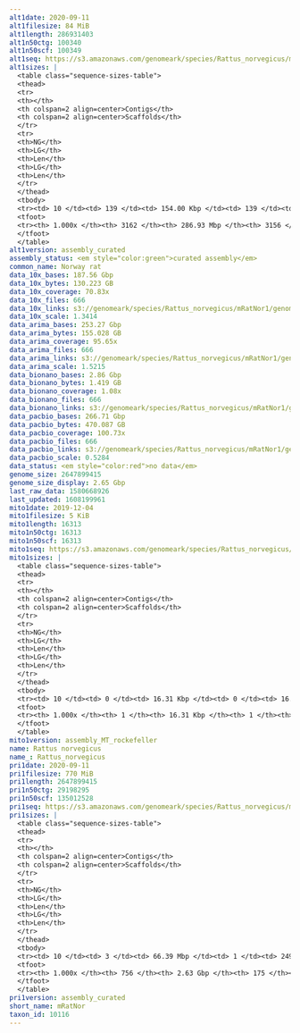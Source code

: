```yaml
---
alt1date: 2020-09-11
alt1filesize: 84 MiB
alt1length: 286931403
alt1n50ctg: 100340
alt1n50scf: 100349
alt1seq: https://s3.amazonaws.com/genomeark/species/Rattus_norvegicus/mRatNor1/assembly_curated/mRatNor1.alt.cur.20200911.fasta.gz
alt1sizes: |
  <table class="sequence-sizes-table">
  <thead>
  <tr>
  <th></th>
  <th colspan=2 align=center>Contigs</th>
  <th colspan=2 align=center>Scaffolds</th>
  </tr>
  <tr>
  <th>NG</th>
  <th>LG</th>
  <th>Len</th>
  <th>LG</th>
  <th>Len</th>
  </tr>
  </thead>
  <tbody>
  <tr><td> 10 </td><td> 139 </td><td> 154.00 Kbp </td><td> 139 </td><td> 154.00 Kbp </td></tr>  <tr><td> 20 </td><td> 347 </td><td> 127.76 Kbp </td><td> 347 </td><td> 127.81 Kbp </td></tr>  <tr><td> 30 </td><td> 584 </td><td> 116.36 Kbp </td><td> 583 </td><td> 116.47 Kbp </td></tr>  <tr><td> 40 </td><td> 840 </td><td> 107.48 Kbp </td><td> 840 </td><td> 107.52 Kbp </td></tr>  <tr style="background-color:#cccccc;"><td> 50 </td><td> 1117 </td><td> 100.34 Kbp </td><td> 1116 </td><td> 100.35 Kbp </td></tr>  <tr><td> 60 </td><td> 1413 </td><td> 93.70 Kbp </td><td> 1412 </td><td> 93.72 Kbp </td></tr>  <tr><td> 70 </td><td> 1731 </td><td> 86.65 Kbp </td><td> 1731 </td><td> 86.67 Kbp </td></tr>  <tr><td> 80 </td><td> 2081 </td><td> 77.16 Kbp </td><td> 2080 </td><td> 77.20 Kbp </td></tr>  <tr><td> 90 </td><td> 2485 </td><td> 64.17 Kbp </td><td> 2483 </td><td> 64.31 Kbp </td></tr>  <tr><td> 100 </td><td> 3161 </td><td> 1.53 Kbp </td><td> 3155 </td><td> 1.53 Kbp </td></tr>  </tbody>
  <tfoot>
  <tr><th> 1.000x </th><th> 3162 </th><th> 286.93 Mbp </th><th> 3156 </th><th> 286.93 Mbp </th></tr>
  </tfoot>
  </table>
alt1version: assembly_curated
assembly_status: <em style="color:green">curated assembly</em>
common_name: Norway rat
data_10x_bases: 187.56 Gbp
data_10x_bytes: 130.223 GB
data_10x_coverage: 70.83x
data_10x_files: 666
data_10x_links: s3://genomeark/species/Rattus_norvegicus/mRatNor1/genomic_data/10x/<br>
data_10x_scale: 1.3414
data_arima_bases: 253.27 Gbp
data_arima_bytes: 155.028 GB
data_arima_coverage: 95.65x
data_arima_files: 666
data_arima_links: s3://genomeark/species/Rattus_norvegicus/mRatNor1/genomic_data/arima/<br>
data_arima_scale: 1.5215
data_bionano_bases: 2.86 Gbp
data_bionano_bytes: 1.419 GB
data_bionano_coverage: 1.08x
data_bionano_files: 666
data_bionano_links: s3://genomeark/species/Rattus_norvegicus/mRatNor1/genomic_data/bionano/<br>
data_pacbio_bases: 266.71 Gbp
data_pacbio_bytes: 470.087 GB
data_pacbio_coverage: 100.73x
data_pacbio_files: 666
data_pacbio_links: s3://genomeark/species/Rattus_norvegicus/mRatNor1/genomic_data/pacbio/<br>
data_pacbio_scale: 0.5284
data_status: <em style="color:red">no data</em>
genome_size: 2647899415
genome_size_display: 2.65 Gbp
last_raw_data: 1580668926
last_updated: 1608199961
mito1date: 2019-12-04
mito1filesize: 5 KiB
mito1length: 16313
mito1n50ctg: 16313
mito1n50scf: 16313
mito1seq: https://s3.amazonaws.com/genomeark/species/Rattus_norvegicus/mRatNor1/assembly_MT_rockefeller/mRatNor1.MT.20191204.fasta.gz
mito1sizes: |
  <table class="sequence-sizes-table">
  <thead>
  <tr>
  <th></th>
  <th colspan=2 align=center>Contigs</th>
  <th colspan=2 align=center>Scaffolds</th>
  </tr>
  <tr>
  <th>NG</th>
  <th>LG</th>
  <th>Len</th>
  <th>LG</th>
  <th>Len</th>
  </tr>
  </thead>
  <tbody>
  <tr><td> 10 </td><td> 0 </td><td> 16.31 Kbp </td><td> 0 </td><td> 16.31 Kbp </td></tr>  <tr><td> 20 </td><td> 0 </td><td> 16.31 Kbp </td><td> 0 </td><td> 16.31 Kbp </td></tr>  <tr><td> 30 </td><td> 0 </td><td> 16.31 Kbp </td><td> 0 </td><td> 16.31 Kbp </td></tr>  <tr><td> 40 </td><td> 0 </td><td> 16.31 Kbp </td><td> 0 </td><td> 16.31 Kbp </td></tr>  <tr style="background-color:#cccccc;"><td> 50 </td><td> 0 </td><td style="background-color:#ff8888;"> 16.31 Kbp </td><td> 0 </td><td style="background-color:#ff8888;"> 16.31 Kbp </td></tr>  <tr><td> 60 </td><td> 0 </td><td> 16.31 Kbp </td><td> 0 </td><td> 16.31 Kbp </td></tr>  <tr><td> 70 </td><td> 0 </td><td> 16.31 Kbp </td><td> 0 </td><td> 16.31 Kbp </td></tr>  <tr><td> 80 </td><td> 0 </td><td> 16.31 Kbp </td><td> 0 </td><td> 16.31 Kbp </td></tr>  <tr><td> 90 </td><td> 0 </td><td> 16.31 Kbp </td><td> 0 </td><td> 16.31 Kbp </td></tr>  <tr><td> 100 </td><td> 0 </td><td> 16.31 Kbp </td><td> 0 </td><td> 16.31 Kbp </td></tr>  </tbody>
  <tfoot>
  <tr><th> 1.000x </th><th> 1 </th><th> 16.31 Kbp </th><th> 1 </th><th> 16.31 Kbp </th></tr>
  </tfoot>
  </table>
mito1version: assembly_MT_rockefeller
name: Rattus norvegicus
name_: Rattus_norvegicus
pri1date: 2020-09-11
pri1filesize: 770 MiB
pri1length: 2647899415
pri1n50ctg: 29198295
pri1n50scf: 135012528
pri1seq: https://s3.amazonaws.com/genomeark/species/Rattus_norvegicus/mRatNor1/assembly_curated/mRatNor1.pri.cur.20200911.fasta.gz
pri1sizes: |
  <table class="sequence-sizes-table">
  <thead>
  <tr>
  <th></th>
  <th colspan=2 align=center>Contigs</th>
  <th colspan=2 align=center>Scaffolds</th>
  </tr>
  <tr>
  <th>NG</th>
  <th>LG</th>
  <th>Len</th>
  <th>LG</th>
  <th>Len</th>
  </tr>
  </thead>
  <tbody>
  <tr><td> 10 </td><td> 3 </td><td> 66.39 Mbp </td><td> 1 </td><td> 249.05 Mbp </td></tr>  <tr><td> 20 </td><td> 7 </td><td> 60.87 Mbp </td><td> 2 </td><td> 182.69 Mbp </td></tr>  <tr><td> 30 </td><td> 12 </td><td> 47.25 Mbp </td><td> 3 </td><td> 169.03 Mbp </td></tr>  <tr><td> 40 </td><td> 17 </td><td> 39.90 Mbp </td><td> 5 </td><td> 152.45 Mbp </td></tr>  <tr style="background-color:#cccccc;"><td> 50 </td><td> 26 </td><td style="background-color:#88ff88;"> 29.20 Mbp </td><td> 7 </td><td style="background-color:#88ff88;"> 135.01 Mbp </td></tr>  <tr><td> 60 </td><td> 35 </td><td> 23.71 Mbp </td><td> 9 </td><td> 114.18 Mbp </td></tr>  <tr><td> 70 </td><td> 49 </td><td> 16.15 Mbp </td><td> 11 </td><td> 106.81 Mbp </td></tr>  <tr><td> 80 </td><td> 71 </td><td> 9.60 Mbp </td><td> 14 </td><td> 86.53 Mbp </td></tr>  <tr><td> 90 </td><td> 114 </td><td> 3.78 Mbp </td><td> 17 </td><td> 83.83 Mbp </td></tr>  <tr><td> 100 </td><td> 755 </td><td> 136  bp </td><td> 174 </td><td> 746  bp </td></tr>  </tbody>
  <tfoot>
  <tr><th> 1.000x </th><th> 756 </th><th> 2.63 Gbp </th><th> 175 </th><th> 2.65 Gbp </th></tr>
  </tfoot>
  </table>
pri1version: assembly_curated
short_name: mRatNor
taxon_id: 10116
---
```

